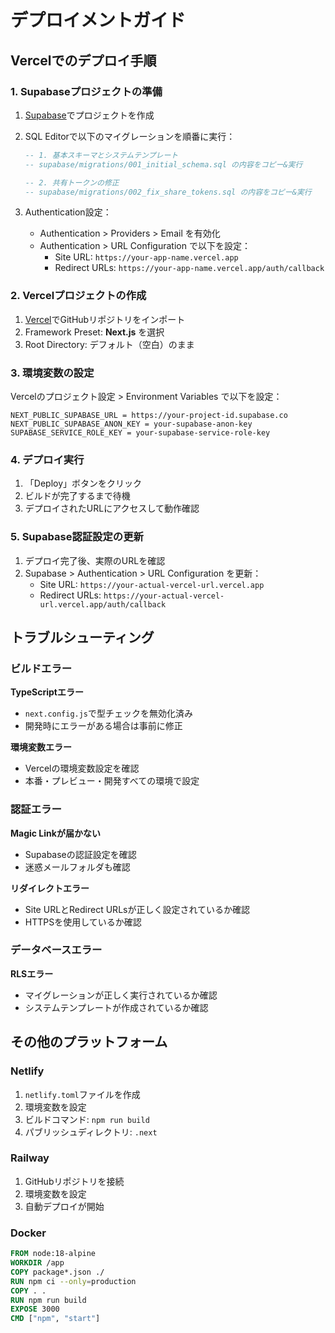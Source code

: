 # デプロイメントガイド

## Vercelでのデプロイ手順

### 1. Supabaseプロジェクトの準備

1. [Supabase](https://supabase.com)でプロジェクトを作成
2. SQL Editorで以下のマイグレーションを順番に実行：
   ```sql
   -- 1. 基本スキーマとシステムテンプレート
   -- supabase/migrations/001_initial_schema.sql の内容をコピー&実行
   
   -- 2. 共有トークンの修正
   -- supabase/migrations/002_fix_share_tokens.sql の内容をコピー&実行
   ```

3. Authentication設定：
   - Authentication > Providers > Email を有効化
   - Authentication > URL Configuration で以下を設定：
     - Site URL: `https://your-app-name.vercel.app`
     - Redirect URLs: `https://your-app-name.vercel.app/auth/callback`

### 2. Vercelプロジェクトの作成

1. [Vercel](https://vercel.com)でGitHubリポジトリをインポート
2. Framework Preset: **Next.js** を選択
3. Root Directory: デフォルト（空白）のまま

### 3. 環境変数の設定

Vercelのプロジェクト設定 > Environment Variables で以下を設定：

```
NEXT_PUBLIC_SUPABASE_URL = https://your-project-id.supabase.co
NEXT_PUBLIC_SUPABASE_ANON_KEY = your-supabase-anon-key
SUPABASE_SERVICE_ROLE_KEY = your-supabase-service-role-key
```

### 4. デプロイ実行

1. 「Deploy」ボタンをクリック
2. ビルドが完了するまで待機
3. デプロイされたURLにアクセスして動作確認

### 5. Supabase認証設定の更新

1. デプロイ完了後、実際のURLを確認
2. Supabase > Authentication > URL Configuration を更新：
   - Site URL: `https://your-actual-vercel-url.vercel.app`
   - Redirect URLs: `https://your-actual-vercel-url.vercel.app/auth/callback`

## トラブルシューティング

### ビルドエラー

**TypeScriptエラー**
- `next.config.js`で型チェックを無効化済み
- 開発時にエラーがある場合は事前に修正

**環境変数エラー**
- Vercelの環境変数設定を確認
- 本番・プレビュー・開発すべての環境で設定

### 認証エラー

**Magic Linkが届かない**
- Supabaseの認証設定を確認
- 迷惑メールフォルダも確認

**リダイレクトエラー**
- Site URLとRedirect URLsが正しく設定されているか確認
- HTTPSを使用しているか確認

### データベースエラー

**RLSエラー**
- マイグレーションが正しく実行されているか確認
- システムテンプレートが作成されているか確認

## その他のプラットフォーム

### Netlify
1. `netlify.toml`ファイルを作成
2. 環境変数を設定
3. ビルドコマンド: `npm run build`
4. パブリッシュディレクトリ: `.next`

### Railway
1. GitHubリポジトリを接続
2. 環境変数を設定
3. 自動デプロイが開始

### Docker
```dockerfile
FROM node:18-alpine
WORKDIR /app
COPY package*.json ./
RUN npm ci --only=production
COPY . .
RUN npm run build
EXPOSE 3000
CMD ["npm", "start"]
```
